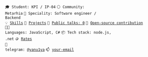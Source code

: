 <code>🎓 Student: KPI / IP-04</code>
<code>⚪ Community: Metarhia</code>
<code>👷 Speciality: Software engineer / Backend</code><br>
<code>💡 [Skills](SKILLS.md)</code>
<code>🧻 [Projects](PROJECTS.md)</code>
<code>📢 [Public talks: 0](TALKS.md)</code>
<code>👀 [Open-source contribution](CONTRIBUTION.md)</code><br>
<code>🧑‍💻 Languages: JavaScript, C#</code>
<code>📦 Tech stack: node.js, .net</code>
<code>🪙 [Rates](RATES.md)</code><br>
<code>💬 telegram: [@yanu1ya](https://telegram.me/yanu1ya)</code>
<code>📫 [your-email](mailto:your-email)</code>

